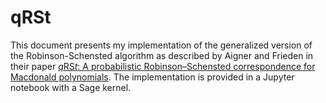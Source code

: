 # qRSt
This document presents my implementation of the generalized version of the Robinson-Schensted algorithm as described by Aigner and Frieden in their paper [$q$RS$t$: A probabilistic Robinson–Schensted correspondence for Macdonald polynomials](https://arxiv.org/pdf/2104.13846). The implementation is provided in a Jupyter notebook with a Sage kernel.

